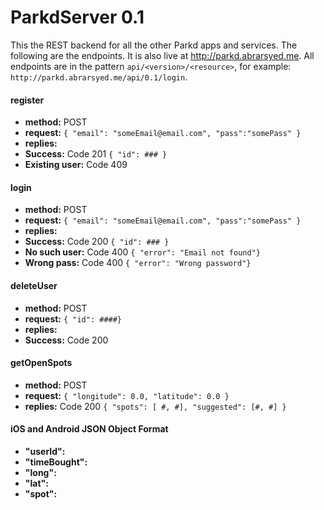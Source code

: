 # ParkdServer 0.1
This the REST backend for all the other Parkd apps and services. The following are the endpoints.
It is also live at http://parkd.abrarsyed.me. All endpoints are in the pattern ```api/<version>/<resource>```, for example: ```http://parkd.abrarsyed.me/api/0.1/login```.

#### register
- **method:** POST
- **request:** ```{ "email": "someEmail@email.com", "pass":"somePass" }``` 
- **replies:**
 - **Success:** Code 201 ```{ "id": ### } ```
 - **Existing user:** Code 409

#### login
- **method:** POST
- **request:** ```{ "email": "someEmail@email.com", "pass":"somePass" }``` 
- **replies:**
 - **Success:** Code 200 ```{ "id": ### } ```
 - **No such user:** Code 400 ```{ "error": "Email not found"}```
 - **Wrong pass:** Code 400 ```{ "error": "Wrong password"}```
 
#### deleteUser
- **method:** POST
- **request:** ```{ "id": ####}``` 
- **replies:**
- **Success:** Code 200

#### getOpenSpots
- **method:** POST
- **request:** ```{ "longitude": 0.0, "latitude": 0.0 }``` 
- **replies:** Code 200 ```{ "spots": [ #, #], "suggested": [#, #] } ```

#### iOS and Android JSON Object Format
- **"userId":** 
- **"timeBought":**
- **"long":**
- **"lat":**
- **"spot":**

